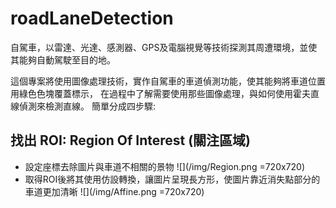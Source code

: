 # roadLaneDetection
自駕車，以雷達、光達、感測器、GPS及電腦視覺等技術探測其周遭環境，並使其能夠自動駕駛至目的地。

這個專案將使用圖像處理技術，實作自駕車的車道偵測功能，使其能夠將車道位置用綠色色塊覆蓋標示，
在過程中了解需要使用那些圖像處理，與如何使用霍夫直線偵測來檢測直線。
簡單分成四步驟:

## 找出 ROI: Region Of Interest (關注區域)
- 設定座標去除圖片與車道不相關的景物
![](/img/Region.png =720x720)
- 取得ROI後將其使用仿設轉換，讓圖片呈現長方形，使圖片靠近消失點部分的車道更加清晰
![](/img/Affine.png =720x720)
